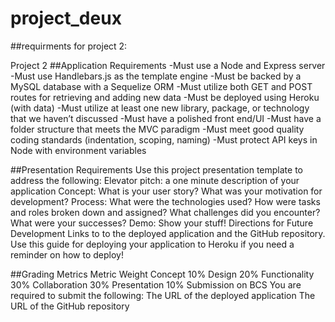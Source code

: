 # project_deux

##requirments for project 2:

Project 2
##Application Requirements
-Must use a Node and Express server
-Must use Handlebars.js as the template engine
-Must be backed by a MySQL database with a Sequelize ORM
-Must utilize both GET and POST routes for retrieving and adding new data
-Must be deployed using Heroku (with data)
-Must utilize at least one new library, package, or technology that we haven’t discussed
-Must have a polished front end/UI
-Must have a folder structure that meets the MVC paradigm
-Must meet good quality coding standards (indentation, scoping, naming)
-Must protect API keys in Node with environment variables

##Presentation Requirements
Use this project presentation template to address the following:
Elevator pitch: a one minute description of your application
Concept: What is your user story? What was your motivation for development?
Process: What were the technologies used? How were tasks and roles broken down and assigned? What challenges did you encounter? What were your successes?
Demo: Show your stuff!
Directions for Future Development
Links to to the deployed application and the GitHub repository. Use this guide for deploying your application to Heroku if you need a reminder on how to deploy!


##Grading Metrics
Metric               Weight
Concept            10%
Design               20%
Functionality     30%
Collaboration     30%
Presentation      10%
Submission on BCS
You are required to submit the following:
The URL of the deployed application
The URL of the GitHub repository